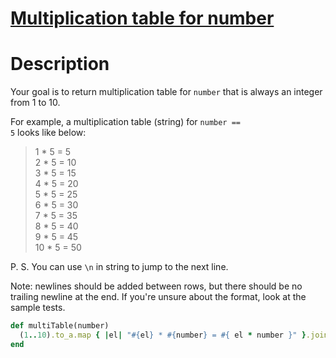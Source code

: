 # [Multiplication table for number](https://www.codewars.com/kata/5a2fd38b55519ed98f0000ce)

# Description
Your goal is to return multiplication table for <code>number</code> that is always an integer from 1 to 10.

For example, a multiplication table (string) for <code>number == 5</code> looks like below:

>1 * 5 = 5\
2 * 5 = 10\
3 * 5 = 15\
4 * 5 = 20\
5 * 5 = 25\
6 * 5 = 30\
7 * 5 = 35\
8 * 5 = 40\
9 * 5 = 45\
10 * 5 = 50

P. S. You can use <code>\n</code> in string to jump to the next line.

Note: newlines should be added between rows, but there should be no trailing newline at the end. If you're unsure about 
the format, look at the sample tests.

```ruby
def multiTable(number)
  (1..10).to_a.map { |el| "#{el} * #{number} = #{ el * number }" }.join("\n")
end
```
